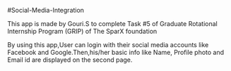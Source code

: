 #Social-Media-Integration

This app is made by Gouri.S to complete Task #5 of Graduate Rotational Internship Program (GRIP) of The SparX foundation

By using this app,User can login with their social media accounts like Facebook and Google.Then,his/her basic info like Name, Profile photo and Email id are displayed on the second page.
